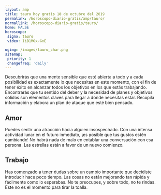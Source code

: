 ```yaml
---
layout: amp
title: tauro hoy gratis 18 de octubre del 2019 
permalink: /horoscopo-diario-gratis/amp/tauro/
normallink: /horoscopo-diario-gratis/tauro/
home: FALSE
horoscopo:
 signo: tauro
 video: IiB1MOx-GxE

ogimg: /images/tauro_char.png
sitemap:
 priority: 1
 changefreq: 'daily'
---
```



Descubrirás que una mente sensible que esté abierta a todo y a cada posibilidad es exactamente lo que necesitas en este momento, con el fin de tener éxito en alcanzar todos los objetivos en los que estás trabajando. Encontrarás que tu sentido del deber y la necesidad de planes y objetivos sólidos son elementos claves para llegar a donde necesitas estar. Recopila información y elabora un plan de ataque que esté bien pensado.

## Amor

Puedes sentir una atracción hacia alguien insospechado. Con una intensa actividad lunar en el futuro inmediato, ¡es posible que tus gustos estén cambiando! No habrá nada de malo en entablar una conversación con esa persona. Las estrellas están a favor de un nuevo comienzo.

## Trabajo

Has comenzado a tener dudas sobre un cambio importante que decidiste introducir hace poco tiempo. Las cosas no están mejorando tan rápida y fácilmente como lo esperabas. No te preocupes, y sobre todo, no te rindas. Este no es el momento para tirar la toalla.